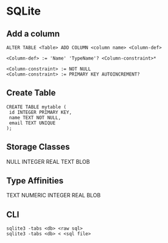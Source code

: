 # SQLite

## Add a column

```
ALTER TABLE <Table> ADD COLUMN <column name> <Column-def>

<Column-def> := 'Name' 'TypeName'? <Column-constraint>*

<Column-constraint> := NOT NULL
<Column-constraint> := PRIMARY KEY AUTOINCREMENT?
```

## Create Table

```
CREATE TABLE mytable (
 id INTEGER PRIMARY KEY,
 name TEXT NOT NULL,
 email TEXT UNIQUE
);
```

## Storage Classes

NULL
INTEGER
REAL
TEXT
BLOB

## Type Affinities

TEXT
NUMERIC
INTEGER
REAL
BLOB

## CLI

```
sqlite3 -tabs <db> <raw sql>
sqlite3 -tabs <db> < <sql file>
```
